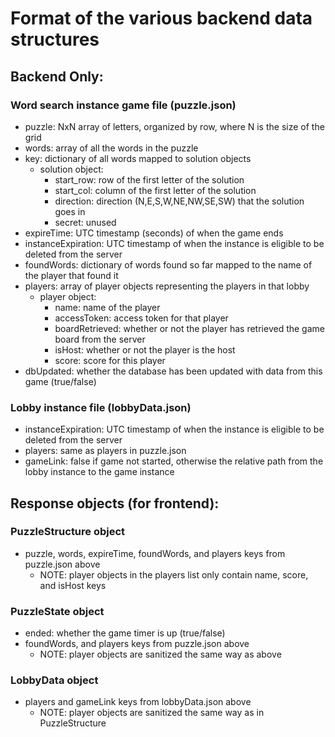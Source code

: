 # Format of the various backend data structures

## Backend Only:
### Word search instance game file (puzzle.json)
- puzzle: NxN array of letters, organized by row, where N is the size of the grid
- words: array of all the words in the puzzle
- key: dictionary of all words mapped to solution objects
    - solution object: 
        - start_row: row of the first letter of the solution
        - start_col: column of the first letter of the solution
        - direction: direction (N,E,S,W,NE,NW,SE,SW) that the solution goes in
        - secret: unused
- expireTime: UTC timestamp (seconds) of when the game ends
- instanceExpiration: UTC timestamp of when the instance is eligible to be deleted from the server
- foundWords: dictionary of words found so far mapped to the name of the player that found it
- players: array of player objects representing the players in that lobby
    - player object:
        - name: name of the player
        - accessToken: access token for that player
        - boardRetrieved: whether or not the player has retrieved the game board from the server
        - isHost: whether or not the player is the host
        - score: score for this player
- dbUpdated: whether the database has been updated with data from this game (true/false)
### Lobby instance file (lobbyData.json)
- instanceExpiration: UTC timestamp of when the instance is eligible to be deleted from the server
- players: same as players in puzzle.json
- gameLink: false if game not started, otherwise the relative path from the lobby instance to the game instance

## Response objects (for frontend):
### PuzzleStructure object
- puzzle, words, expireTime, foundWords, and players keys from puzzle.json above
    - NOTE: player objects in the players list only contain name, score, and isHost keys
### PuzzleState object
- ended: whether the game timer is up (true/false)
- foundWords, and players keys from puzzle.json above
    - NOTE: player objects are sanitized the same way as above

### LobbyData object
- players and gameLink keys from lobbyData.json above
    - NOTE: player objects are sanitized the same way as in PuzzleStructure